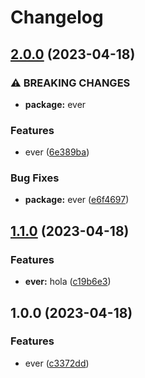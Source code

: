 # Changelog

## [2.0.0](https://github.com/eversardoth/releasePleaseAction/compare/v1.1.0...v2.0.0) (2023-04-18)


### ⚠ BREAKING CHANGES

* **package:** ever

### Features

* ever ([6e389ba](https://github.com/eversardoth/releasePleaseAction/commit/6e389baf37e1317c5682608136a8413439a2f3ab))


### Bug Fixes

* **package:** ever ([e6f4697](https://github.com/eversardoth/releasePleaseAction/commit/e6f4697bff72a7a9f6966406c8d6220d761c7f06))

## [1.1.0](https://github.com/eversardoth/releasePleaseAction/compare/v1.0.0...v1.1.0) (2023-04-18)


### Features

* **ever:** hola ([c19b6e3](https://github.com/eversardoth/releasePleaseAction/commit/c19b6e3f766026bb62c9cfbbf62371e7d315c5c7))

## 1.0.0 (2023-04-18)


### Features

* ever ([c3372dd](https://github.com/eversardoth/releasePleaseAction/commit/c3372ddb0d8a748859e4bfdff365b9d4ef551e31))
